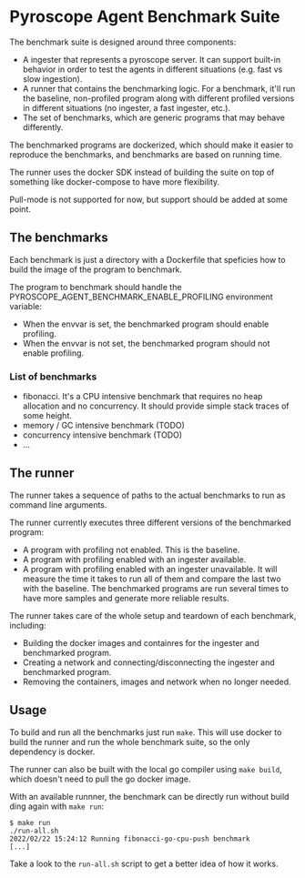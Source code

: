 # Pyroscope Agent Benchmark Suite

The benchmark suite is designed around three components:
- A ingester that represents a pyroscope server.
  It can support built-in behavior in order to test the agents in different situations (e.g. fast vs slow ingestion).
- A runner that contains the benchmarking logic. 
  For a benchmark, it'll run the baseline, non-profiled program along with different profiled versions in different situations (no ingester, a fast ingester, etc.).
- The set of benchmarks, which are generic programs that may behave differently.

The benchmarked programs are dockerized, which should make it easier to reproduce the benchmarks, and benchmarks are based on running time.

The runner uses the docker SDK instead of building the suite on top of something like docker-compose to have more flexibility.

Pull-mode is not supported for now, but support should be added at some point.

## The benchmarks

Each benchmark is just a directory with a Dockerfile that speficies how to build the image of the program to benchmark.

The program to benchmark should handle the PYROSCOPE_AGENT_BENCHMARK_ENABLE_PROFILING environment variable:
- When the envvar is set, the benchmarked program should enable profiling.
- When the envvar is not set, the benchmarked program should not enable profiling.

### List of benchmarks

- fibonacci. It's a CPU intensive benchmark that requires no heap allocation and no concurrency. It should provide simple stack traces of some height.
- memory / GC intensive benchmark (TODO)
- concurrency intensive benchmark (TODO)
- ...

## The runner

The runner takes a sequence of paths to the actual benchmarks to run as command line arguments.

The runner currently executes three different versions of the benchmarked program:
- A program with profiling not enabled. This is the baseline.
- A program with profiling enabled with an ingester available.
- A program with profiling enabled with an ingester unavailable.
It will measure the time it takes to run all of them and compare the last two with the baseline.
The benchmarked programs are run several times to have more samples and generate more reliable results.

The runner takes care of the whole setup and teardown of each benchmark, including:
- Building the docker images and containres for the ingester and benchmarked program.
- Creating a network and connecting/disconnecting the ingester and benchmarked program.
- Removing the containers, images and network when no longer needed.

## Usage

To build and run all the benchmarks just run `make`.
This will use docker to build the runner and run the whole benchmark suite, so the only dependency is docker.

The runner can also be built with the local go compiler using `make build`, which doesn't need to pull the go docker image.

With an available runnner, the benchmark can be directly run without build ding again with `make run`:

```
$ make run
./run-all.sh
2022/02/22 15:24:12 Running fibonacci-go-cpu-push benchmark
[...]
```

Take a look to the `run-all.sh` script to get a better idea of how it works.
